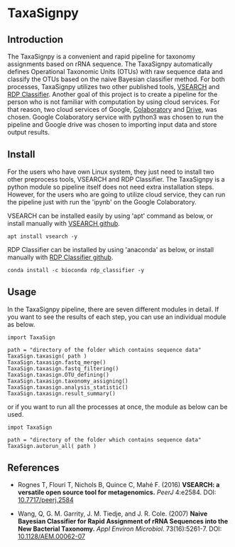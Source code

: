 
# TaxaSignpy

## Introduction

The TaxaSignpy is a convenient and rapid pipeline for taxonomy assignments based on rRNA sequence. The TaxaSignpy automatically defines Operational Taxonomic Units (OTUs) with raw sequence data and classify the OTUs based on the naive Bayesian classifier method. For both processes, TaxaSignpy utilizes two other published tools, [VSEARCH](https://github.com/torognes/vsearch/) and [RDP Classifier](http://rdp.cme.msu.edu/classifier/classifier.jsp).
Another goal of this project is to create a pipeline for the person who is not familiar with computation by using cloud services. For that reason, two cloud services of Google, [Colaboratory](https://colab.research.google.com/notebooks/intro.ipynb) and [Drive](https://www.google.com/drive/), was chosen. Google Colaboratory service with python3 was chosen to run the pipeline and Google drive was chosen to importing input data and store output results.

## Install

For the users who have own Linux system, they just need to install two other preprocess tools, VSEARCH and RDP Classifier. The TaxaSignpy is a python module so pipeline itself does not need extra installation steps. 
However, for the users who are going to utilize cloud service, they can run the pipeline just with run the 'ipynb' on the Google Colaboratory.

VSEARCH can be installed easily by using 'apt' command as below, or install manually with [VSEARCH github](https://github.com/torognes/vsearch/).

`apt install vsearch -y`

RDP Classifier can be installed by using 'anaconda' as below, or install manually with [RDP Classifier github](https://github.com/rdpstaff/classifier).

`conda install -c bioconda rdp_classifier -y`

## Usage
In the TaxaSignpy pipeline, there are seven different modules in detail. If you want to see the results of each step, you can use an individual module as below.

```
import TaxaSign

path = "directory of the folder which contains sequence data"
TaxaSign.taxasign( path )
TaxaSign.taxasign.fastq_merge()
TaxaSign.taxasign.fastq_filtering()
TaxaSign.taxasign.OTU_defining()
TaxaSign.taxasign.taxonomy_assigning()
TaxaSign.taxasign.analysis_statistic()
TaxaSign.taxasign.result_summary()
```

or if you want to run all the processes at once, the module as below can be used.

```
impot TaxaSign

path = "directory of the folder which contains sequence data"
TaxaSign.autorun_all( path )
```

## References

* Rognes T, Flouri T, Nichols B, Quince C, Mahé F. (2016)
**VSEARCH: a versatile open source tool for metagenomics.** *PeerJ* 4:e2584. DOI: [10.7717/peerj.2584](https://peerj.com/articles/2584/)

* Wang, Q, G. M. Garrity, J. M. Tiedje, and J. R. Cole. (2007)
**Naive Bayesian Classifier for Rapid Assignment of rRNA Sequences into the New Bacterial Taxonomy.** *Appl Environ Microbiol.* 73(16):5261-7. DOI: [10.1128/AEM.00062-07](https://aem.asm.org/content/73/16/5261.short)

